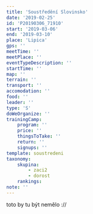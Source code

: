 ```yaml
---
title: 'Soustředění Slovinsko'
date: '2019-02-25'
id: 'P20190306_71910'
start: '2019-03-06'
end: '2019-03-10'
place: 'Lipica'
gps: ''
meetTime: ''
meetPlace: ''
eventTypeDescription: ''
startTime: ''
map: ''
terrain: ''
transport: ''
accomodation: ''
food: ''
leader: ''
type: 'S'
doWeOrganize: ''
trainingCamp:
    program: ''
    price: ''
    thingsToTake: ''
    return: ''
    signups: ''
template: soustredeni
taxonomy:
    skupina:
        - zaci2
        - dorost
    rankings:
note: ''
---
```

toto by tu být nemělo ://
